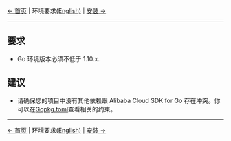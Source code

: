 [← 首页](../README-CN.md) | 环境要求[(English)](0-Requirements-EN.md) | [安装 →](1-Installation-CN.md)
***

## 要求
- Go 环境版本必须不低于 1.10.x.

## 建议
- 请确保您的项目中没有其他依赖跟 Alibaba Cloud SDK for Go 存在冲突。你可以在[Gopkg.toml](../Gopkg.toml)查看相关的约束。

***
[← 首页](../README-CN.md) | 环境要求[(English)](0-Requirements-EN.md) | [安装 →](1-Installation-CN.md)
